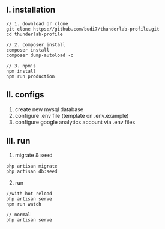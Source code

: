 ## I. installation
```
// 1. download or clone
git clone https://github.com/budi7/thunderlab-profile.git
cd thunderlab-profile 

// 2. composer install
composer install
composer dump-autoload -o

// 3. npm's
npm install
npm run production
```

## II. configs
1. create new mysql database 
2. configure .env file (template on .env.example)
3. configure google analytics account via .env files

## III. run
1. migrate & seed
```
php artisan migrate
php artisan db:seed
```
2. run
```
//with hot reload
php artisan serve
npm run watch

// normal
php artisan serve
```
